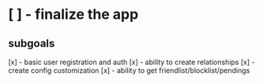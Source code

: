 # [ ] - finalize the app

## subgoals
[x] - basic user registration and auth
[x] - ability to create relationships
[x] - create config customization
[x] - ability to get friendlist/blocklist/pendings